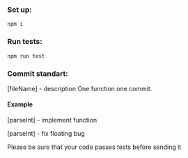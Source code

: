 ### Set up:

```npm i```

### Run tests:

```npm run test```

### Commit standart:
[fileName] - description
One function one commit.

#### Example
[parseInt] - implement function

[parseInt] - fix floating bug

Please be sure that your code passes tests before sending it
